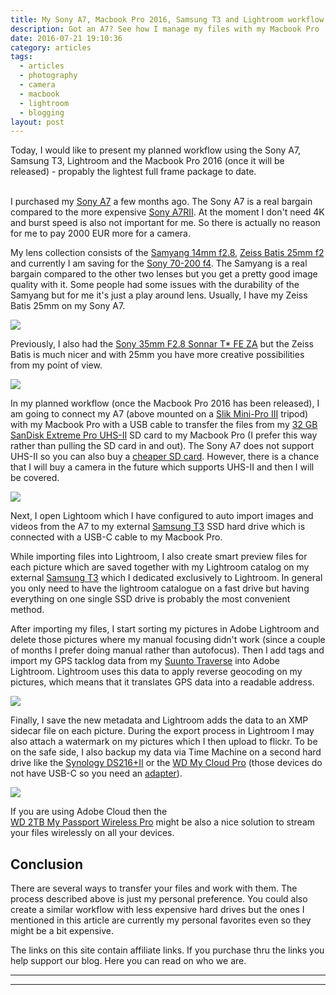 ```yaml
---
title: My Sony A7, Macbook Pro 2016, Samsung T3 and Lightroom workflow
description: Got an A7? See how I manage my files with my Macbook Pro
date: 2016-07-21 19:10:36
category: articles
tags: 
  - articles
  - photography
  - camera
  - macbook
  - lightroom
  - blogging
layout: post
---
```

Today, I would like to present my planned workflow using the Sony A7, Samsung T3, Lightroom and the Macbook Pro 2016 (once it will be released) - propably the lightest full frame package to date.<br><br>

I purchased my <a href="http://amzn.to/2d46BsB" rel="nofollow">Sony A7</a> a few months ago. The Sony A7 is a real bargain compared to the more expensive <a href="http://amzn.to/2dFsEoM" rel="nofollow">Sony A7RII</a>. At the moment I don't need 4K and burst speed is also not important for me. So there is actually no reason for me to pay 2000 EUR more for a camera.

My lens collection consists of the <a href="http://amzn.to/2e2gvHo" rel="nofollow">Samyang 14mm f2.8</a>, <a href="http://amzn.to/2e5khks" rel="nofollow">Zeiss Batis 25mm f2</a> and currently I am saving for the <a href="http://amzn.to/2e5ktQM" rel="nofollow">Sony 70-200 f4</a>. The Samyang is a real bargain compared to the other two lenses but you get a pretty good image quality with it. Some people had some issues with the durability of the Samyang but for me it's just a play around lens. Usually, I have my Zeiss Batis 25mm on my Sony A7.

<a href="https://www.amazon.com/gp/product/B00IAOS4Y2/ref=as_li_tl?ie=UTF8&camp=1789&creative=9325&creativeASIN=B00IAOS4Y2&linkCode=as2&tag=hikeve-20&linkId=0d8c73ea2c73fcb91754f80976da6906" rel="nofollow"><img border="0" src="//ws-na.amazon-adsystem.com/widgets/q?_encoding=UTF8&MarketPlace=US&ASIN=B00IAOS4Y2&ServiceVersion=20070822&ID=AsinImage&WS=1&Format=_SL250_&tag=hikeve-20" ></a><img src="//ir-na.amazon-adsystem.com/e/ir?t=hikeve-20&l=am2&o=1&a=B00IAOS4Y2" width="1" height="1" border="0" alt="" style="border:none !important; margin:0px !important;" />

Previously, I also had the <a href="http://amzn.to/1widRB9" rel="nofollow">Sony 35mm F2.8 Sonnar T* FE ZA</a> but the Zeiss Batis is much nicer and with 25mm you have more creative possibilities from my point of view.

<a href="https://www.amazon.com/gp/product/B00ITCHY50/ref=as_li_tl?ie=UTF8&camp=1789&creative=9325&creativeASIN=B00ITCHY50&linkCode=as2&tag=hikeve-20&linkId=a7a63b540fff6a4c959c6a4a5713f093"><img border="0" src="//ws-na.amazon-adsystem.com/widgets/q?_encoding=UTF8&MarketPlace=US&ASIN=B00ITCHY50&ServiceVersion=20070822&ID=AsinImage&WS=1&Format=_SL250_&tag=hikeve-20" ></a><img src="//ir-na.amazon-adsystem.com/e/ir?t=hikeve-20&l=am2&o=1&a=B00ITCHY50" width="1" height="1" border="0" alt="" style="border:none !important; margin:0px !important;" />

In my planned workflow (once the Macbook Pro 2016 has been released), I am going to connect my A7 (above mounted on a <a href="http://amzn.to/1vIdMYC" rel="nofollow">Slik Mini-Pro III</a> tripod) with my Macbook Pro with a USB cable to transfer the files from my <a href="http://amzn.to/2eaj3bq" rel="nofollow">32 GB SanDisk Extreme Pro UHS-II</a> SD card to my Macbook Pro (I prefer this way rather than pulling the SD card in and out). The Sony A7 does not support UHS-II so you can also buy a <a href="http://amzn.to/2dFvf1Y" rel="nofollow">cheaper SD card</a>. However, there is a chance that I will buy a camera in the future which supports UHS-II and then I will be covered.

<a href="https://www.amazon.com/gp/product/B01AVF6UO8/ref=as_li_tl?ie=UTF8&camp=1789&creative=9325&creativeASIN=B01AVF6UO8&linkCode=as2&tag=hikeve-20&linkId=4f68bf1fe6d9e887166bb42ce103a7a8"><img border="0" src="//ws-na.amazon-adsystem.com/widgets/q?_encoding=UTF8&MarketPlace=US&ASIN=B01AVF6UO8&ServiceVersion=20070822&ID=AsinImage&WS=1&Format=_SL250_&tag=hikeve-20" ></a><img src="//ir-na.amazon-adsystem.com/e/ir?t=hikeve-20&l=am2&o=1&a=B01AVF6UO8" width="1" height="1" border="0" alt="" style="border:none !important; margin:0px !important;" />

Next, I open Lightoom which I have configured to auto import images and videos from the A7 to my external <a href="http://amzn.to/2dFw5vv" rel="nofollow">Samsung T3</a> SSD hard drive which is connected with a USB-C cable to my Macbook Pro.

While importing files into Lightroom, I also create smart preview files for each picture which are saved together with my Lightroom catalog on my external <a href="http://amzn.to/2e5l0Cd" rel="nofollow">Samsung T3</a> which I dedicated exclusively to Lightroom. In general you only need to have the lightroom catalogue on a fast drive but having everything on one single SSD drive is probably the most convenient method.

After importing my files, I start sorting my pictures in Adobe Lightroom and delete those pictures where my manual focusing didn't work (since a couple of months I prefer doing manual rather than autofocus). Then I add tags and import my GPS tacklog data from my <a href="http://amzn.to/2e5ms7L" rel="nofollow">Suunto Traverse</a> into Adobe Lightroom. Lightroom uses this data to apply reverse geocoding on my pictures, which means that it translates GPS data into a readable address.

<a href="https://www.amazon.com/gp/product/B01GLRX7OQ/ref=as_li_tl?ie=UTF8&camp=1789&creative=9325&creativeASIN=B01GLRX7OQ&linkCode=as2&tag=hikeve-20&linkId=ae9e42e054e60bcbb771b8649f320e97" rel="nofollow"><img border="0" src="//ws-na.amazon-adsystem.com/widgets/q?_encoding=UTF8&MarketPlace=US&ASIN=B01GLRX7OQ&ServiceVersion=20070822&ID=AsinImage&WS=1&Format=_SL250_&tag=hikeve-20" ></a><img src="//ir-na.amazon-adsystem.com/e/ir?t=hikeve-20&l=am2&o=1&a=B01GLRX7OQ" width="1" height="1" border="0" alt="" style="border:none !important; margin:0px !important;" />

Finally, I save the new metadata and Lightroom adds the data to an XMP sidecar file on each picture. During the export process in Lightroom I may also attach a watermark on my pictures which I then upload to flickr. To be on the safe side, I also backup my data via Time Machine on a second hard drive like the <a href="http://amzn.to/2eacWng" rel="nofollow">Synology DS216+II</a> or the <a href="http://amzn.to/2dgPsu7" rel="nofollow">WD My Cloud Pro</a> (those devices do not have USB-C so you need an <a href="http://amzn.to/2e5nLDl" rel="nofollow">adapter</a>).

<a href="https://www.amazon.com/gp/product/B01F5LVTPS/ref=as_li_tl?ie=UTF8&camp=1789&creative=9325&creativeASIN=B01F5LVTPS&linkCode=as2&tag=hikeve-20&linkId=1bc14a3257f137758e1afaedf09a94cd" rel="nofollow"><img border="0" src="//ws-na.amazon-adsystem.com/widgets/q?_encoding=UTF8&MarketPlace=US&ASIN=B01F5LVTPS&ServiceVersion=20070822&ID=AsinImage&WS=1&Format=_SL250_&tag=hikeve-20"></a><img src="//ir-na.amazon-adsystem.com/e/ir?t=hikeve-20&l=am2&o=1&a=B01F5LVTPS" width="1" height="1" border="0" alt="" style="border:none !important; margin:0px !important;" />

If you are using Adobe Cloud then the <a href="http://amzn.to/2e5mRqy" rel="nofollow">	
WD 2TB My Passport Wireless Pro</a> might be also a nice solution to stream your files wirelessly on all your devices.

## Conclusion
There are several ways to transfer your files and work with them. The process described above is just my personal preference. You could also create a similar workflow with less expensive hard drives but the ones I mentioned in this article are currently my personal favorites even so they might be a bit expensive.

The links on this site contain affiliate links. If you purchase thru the links you help support our blog. Here you can read on who we are.

---

<script type="text/javascript">
amzn_assoc_placement = "adunit0";
amzn_assoc_search_bar = "true";
amzn_assoc_tracking_id = "hikeve-20";
amzn_assoc_search_bar_position = "top";
amzn_assoc_ad_mode = "search";
amzn_assoc_ad_type = "smart";
amzn_assoc_marketplace = "amazon";
amzn_assoc_region = "US";
amzn_assoc_title = "Search Results from Amazon";
amzn_assoc_default_search_phrase = "Samsung T3";
amzn_assoc_default_category = "All";
amzn_assoc_linkid = "d995dd7aa02d336b4c22488be86b6355";
</script>
<script src="//z-na.amazon-adsystem.com/widgets/onejs?MarketPlace=US"></script>

---
